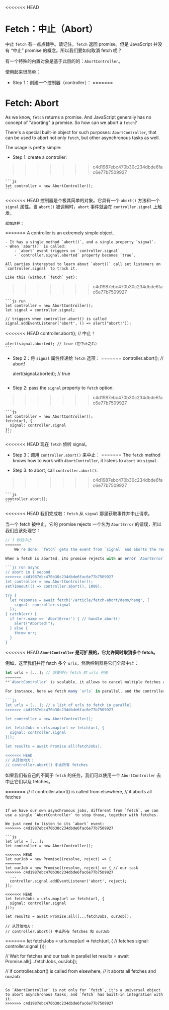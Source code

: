 
<<<<<<< HEAD
# Fetch：中止（Abort）

中止 `fetch` 有一点点棘手。请记住，`fetch` 返回 promise。但是 JavaScript 并没有 “中止” promise 的概念。所以我们要如何取消 fetch 呢？

有一个特殊的内置对象是基于此目的的：`AbortController`。

使用起来很简单：

- Step 1：创建一个控制器（controller）：
=======
# Fetch: Abort

As we know, `fetch` returns a promise. And JavaScript generally has no concept of "aborting" a promise. So how can we abort a `fetch`?

There's a special built-in object for such purposes: `AbortController`, that can be used to abort not only `fetch`, but other asynchronous tasks as well.

The usage is pretty simple:

- Step 1: create a controller:
>>>>>>> c4d1987ebc470b30c234dbde6fac6e77b7509927

    ```js
    let controller = new AbortController();
    ```

<<<<<<< HEAD
    控制器是个极其简单的对象。它具有一个 `abort()` 方法和一个 `signal` 属性。当 `abort()` 被调用时，`abort` 事件就会在 `controller.signal` 上触发。

    就像这样：
=======
    A controller is an extremely simple object.

    - It has a single method `abort()`, and a single property `signal`.
    - When `abort()` is called:
        - `abort` event triggers on `controller.signal`
        - `controller.signal.aborted` property becomes `true`.

    All parties interested to learn about `abort()` call set listeners on `controller.signal` to track it.

    Like this (without `fetch` yet):
>>>>>>> c4d1987ebc470b30c234dbde6fac6e77b7509927

    ```js run
    let controller = new AbortController();
    let signal = controller.signal;

    // triggers when controller.abort() is called
    signal.addEventListener('abort', () => alert("abort!"));

<<<<<<< HEAD
    controller.abort(); // 中止！

    alert(signal.aborted); // true（在中止之后）
    ```

- Step 2：将 `signal` 属性传递给 `fetch` 选项：
=======
    controller.abort(); // abort!

    alert(signal.aborted); // true
    ```

- Step 2: pass the `signal` property to `fetch` option:
>>>>>>> c4d1987ebc470b30c234dbde6fac6e77b7509927

    ```js
    let controller = new AbortController();
    fetch(url, {
      signal: controller.signal
    });
    ```

<<<<<<< HEAD
    现在 `fetch` 侦听 signal。

- Step 3：调用 `controller.abort()` 来中止：
=======
    The `fetch` method knows how to work with `AbortController`, it listens to `abort` on `signal`.

- Step 3: to abort, call `controller.abort()`:
>>>>>>> c4d1987ebc470b30c234dbde6fac6e77b7509927

    ```js
    controller.abort();
    ```

<<<<<<< HEAD
    我们完成啦：`fetch` 从 `signal` 那里获取事件并中止请求。

当一个 fetch 被中止，它的 promise rejects 一个名为 `AbortError` 的错误，所以我们应该处理它：

```js run async
// 1 秒后中止
=======
    We're done: `fetch` gets the event from `signal` and aborts the request.

When a fetch is aborted, its promise rejects with an error `AbortError`, so we should handle it, e.g. in `try..catch`:

```js run async
// abort in 1 second
>>>>>>> c4d1987ebc470b30c234dbde6fac6e77b7509927
let controller = new AbortController();
setTimeout(() => controller.abort(), 1000);

try {
  let response = await fetch('/article/fetch-abort/demo/hang', {
    signal: controller.signal
  });
} catch(err) {
  if (err.name == 'AbortError') { // handle abort()
    alert("Aborted!");
  } else {
    throw err;
  }
}
```

<<<<<<< HEAD
**`AbortController` 是可扩展的，它允许同时取消多个 fetch。**

例如，这里我们并行 fetch 多个 `urls`，然后控制器将它们全部中止：

```js
let urls = [...]; // 将要并行 fetch 的 urls 列表
=======
**`AbortController` is scalable, it allows to cancel multiple fetches at once.**

For instance, here we fetch many `urls` in parallel, and the controller aborts them all:

```js
let urls = [...]; // a list of urls to fetch in parallel
>>>>>>> c4d1987ebc470b30c234dbde6fac6e77b7509927

let controller = new AbortController();

let fetchJobs = urls.map(url => fetch(url, {
  signal: controller.signal
}));

let results = await Promise.all(fetchJobs);

<<<<<<< HEAD
// 从其他地方：
// controller.abort() 中止所有 fetches
```

如果我们有自己的不同于 `fetch` 的任务，我们可以使用一个 `AbortController` 去中止它们以及 fetches。

=======
// if controller.abort() is called from elsewhere,
// it aborts all fetches
```

If we have our own asynchronous jobs, different from `fetch`, we can use a single `AbortController` to stop those, together with fetches.

We just need to listen to its `abort` event:
>>>>>>> c4d1987ebc470b30c234dbde6fac6e77b7509927

```js
let urls = [...];
let controller = new AbortController();

<<<<<<< HEAD
let ourJob = new Promise((resolve, reject) => {
=======
let ourJob = new Promise((resolve, reject) => { // our task
>>>>>>> c4d1987ebc470b30c234dbde6fac6e77b7509927
  ...
  controller.signal.addEventListener('abort', reject);
});

<<<<<<< HEAD
let fetchJobs = urls.map(url => fetch(url, {
  signal: controller.signal
}));

let results = await Promise.all([...fetchJobs, ourJob]);

// 从其他地方：
// controller.abort() 中止所有 fetches 和 ourJob
```
=======
let fetchJobs = urls.map(url => fetch(url, { // fetches
  signal: controller.signal
}));

// Wait for fetches and our task in parallel
let results = await Promise.all([...fetchJobs, ourJob]);

// if controller.abort() is called from elsewhere,
// it aborts all fetches and ourJob
```

So `AbortController` is not only for `fetch`, it's a universal object to abort asynchronous tasks, and `fetch` has built-in integration with it.
>>>>>>> c4d1987ebc470b30c234dbde6fac6e77b7509927
